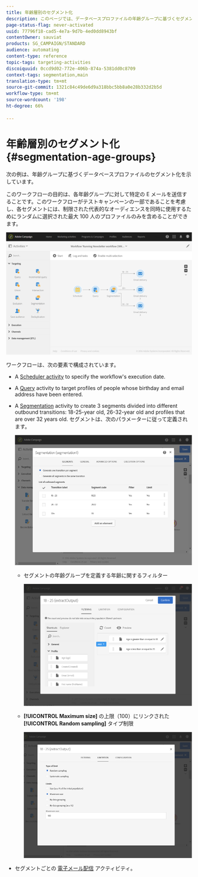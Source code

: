 ```yaml
---
title: 年齢層別のセグメント化
description: このページでは、データベースプロファイルの年齢グループに基づくセグメント化を示します。 このワークフローの目的は、各年齢グループに対して特定の E メールを送信することです。
page-status-flag: never-activated
uuid: 77796f18-cad5-4e7a-9d7b-4ed0dd8943bf
contentOwner: sauviat
products: SG_CAMPAIGN/STANDARD
audience: automating
content-type: reference
topic-tags: targeting-activities
discoiquuid: 0ccd9d02-772e-406b-874a-5381dd0c8709
context-tags: segmentation,main
translation-type: tm+mt
source-git-commit: 1321c84c49de6d9a318bbc5bb8a0e28b332d2b5d
workflow-type: tm+mt
source-wordcount: '198'
ht-degree: 66%

---
```



# 年齢層別のセグメント化 {#segmentation-age-groups}

次の例は、年齢グループに基づくデータベースプロファイルのセグメント化を示しています。

このワークフローの目的は、各年齢グループに対して特定の E メールを送信することです。このワークフローがテストキャンペーンの一部であることを考慮し、各セグメントには、制限された代表的なオーディエンスを同時に使用するためにランダムに選択された最大 100 人のプロファイルのみを含めることができます。

![](assets/wkf_segment_example_4.png)

ワークフローは、次の要素で構成されています。

* A [Scheduler activity](../../automating/using/segmentation.md) to specify the workflow&#39;s execution date.
* A [Query](../../automating/using/query.md) activity to target profiles of people whose birthday and email address have been entered.
* A [Segmentation](../../automating/using/segmentation.md) activity to create 3 segments divided into different outbound transitions: 18-25-year old, 26-32-year old and profiles that are over 32 years old. セグメントは、次のパラメーターに従って定義されます。

   ![](assets/wkf_segment_example_3.png)

   * セグメントの年齢グループを定義する年齢に関するフィルター

      ![](assets/wkf_segment_new_segment.png)

   * **[!UICONTROL Maximum size]** の上限（100）にリンクされた **[!UICONTROL Random sampling]** タイプ制限

      ![](assets/wkf_segment_example_1.png)

* セグメントごとの [電子メール配信](../../automating/using/email-delivery.md) アクティビティ。
